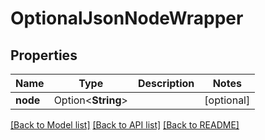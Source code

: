 # OptionalJsonNodeWrapper

## Properties

Name | Type | Description | Notes
------------ | ------------- | ------------- | -------------
**node** | Option<**String**> |  | [optional]

[[Back to Model list]](../README.md#documentation-for-models) [[Back to API list]](../README.md#documentation-for-api-endpoints) [[Back to README]](../README.md)


